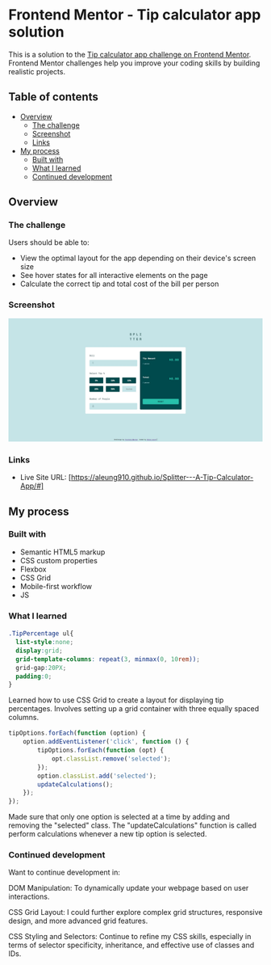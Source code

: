 # Frontend Mentor - Tip calculator app solution

This is a solution to the [Tip calculator app challenge on Frontend Mentor](https://www.frontendmentor.io/challenges/tip-calculator-app-ugJNGbJUX). Frontend Mentor challenges help you improve your coding skills by building realistic projects.

## Table of contents

- [Overview](#overview)
  - [The challenge](#the-challenge)
  - [Screenshot](#screenshot)
  - [Links](#links)
- [My process](#my-process)
  - [Built with](#built-with)
  - [What I learned](#what-i-learned)
  - [Continued development](#continued-development)


## Overview

### The challenge

Users should be able to:

- View the optimal layout for the app depending on their device's screen size
- See hover states for all interactive elements on the page
- Calculate the correct tip and total cost of the bill per person

### Screenshot

![](./splitter.jpg)

### Links

- Live Site URL: [https://aleung910.github.io/Splitter---A-Tip-Calculator-App/#]

## My process

### Built with

- Semantic HTML5 markup
- CSS custom properties
- Flexbox
- CSS Grid
- Mobile-first workflow
- JS

### What I learned


```css
.TipPercentage ul{
  list-style:none;
  display:grid;
  grid-template-columns: repeat(3, minmax(0, 10rem));
  grid-gap:20PX;  
  padding:0;
}
```

Learned how to use CSS Grid to create a layout for displaying tip percentages. 
Involves setting up a grid container with three equally spaced columns.

```js
tipOptions.forEach(function (option) {
    option.addEventListener('click', function () {
        tipOptions.forEach(function (opt) {
            opt.classList.remove('selected');
        });
        option.classList.add('selected');
        updateCalculations();
    });
});
```

Made sure that only one option is selected at a time by adding and removing the "selected" class. The "updateCalculations" function is called perform calculations whenever a new tip option is selected.



### Continued development
Want to continue development in:

DOM Manipulation: To dynamically update your webpage based on user interactions.

CSS Grid Layout: I could further explore complex grid structures, responsive design, and more advanced grid features.

CSS Styling and Selectors: Continue to refine my CSS skills, especially in terms of selector specificity, inheritance, and effective use of classes and IDs.


